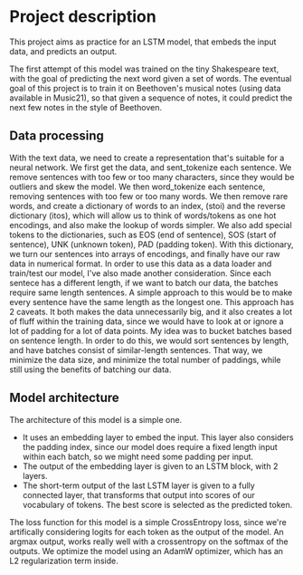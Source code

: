 # Project description

This project aims as practice for an LSTM model, that embeds the input data, and predicts an output. 

The first attempt of this model was trained on the tiny Shakespeare text, with the goal of predicting the next word given a set of words. 
The eventual goal of this project is to train it on Beethoven's musical notes (using data available in Music21), so that given a sequence of notes, it could predict the next few notes in the style of Beethoven.

## Data processing
With the text data, we need to create a representation that's suitable for a neural network. 
We first get the data, and sent_tokenize each sentence. We remove sentences with too few or too many characters, since they would be outliers and skew the model. 
We then word_tokenize each sentence, removing sentences with too few or too many words. 
We then remove rare words, and create a dictionary of words to an index, (stoi) and the reverse dictionary (itos), which will allow us to think of words/tokens as one hot encodings, and also make the lookup of words simpler. We also add special tokens to the dictionaries, such as EOS (end of sentence), SOS (start of sentence), UNK (unknown token), PAD (padding token).
With this dictionary, we turn our sentences into arrays of encodings, and finally have our raw data in numerical format.
In order to use this data as a data loader and train/test our model, I've also made another consideration. Since each sentece has a different length, if we want to batch our data, the batches require same length sentences. 
A simple approach to this would be to make every sentence have the same length as the longest one. This approach has 2 caveats. It both makes the data unnecessarily big, and it also creates a lot of fluff within the training data, since we would have to look at or ignore a lot of padding for a lot of data points. 
My idea was to bucket batches based on sentence length. In order to do this, we would sort sentences by length, and have batches consist of similar-length sentences. That way, we minimize the data size, and minimize the total number of paddings, while still using the benefits of batching our data. 

## Model architecture
The architecture of this model is a simple one. 
- It uses an embedding layer to embed the input. This layer also considers the padding index, since our model does require a fixed length input within each batch, so we might need some padding per input.
- The output of the embedding layer is given to an LSTM block, with 2 layers.
- The short-term output of the last LSTM layer is given to a fully connected layer, that transforms that output into scores of our vocabulary of tokens. The best score is selected as the predicted token.

The loss function for this model is a simple CrossEntropy loss, since we're artifically considering logits for each token as the output of the model. An argmax output, works really well with a crossentropy on the softmax of the outputs. 
We optimize the model using an AdamW optimizer, which has an L2 regularization term inside. 
